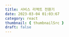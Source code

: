 ```yaml
---
title: 서비스 리액트 전환기
date: 2023-03-04 01:03:67
category: react
thumbnail: { thumbnailSrc }
draft: false
---
```


